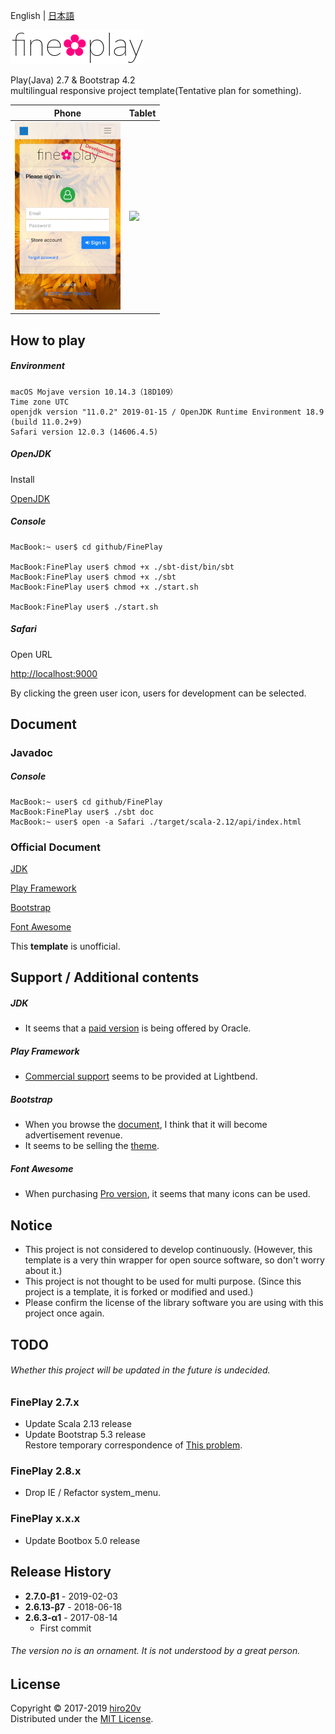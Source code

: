 English | [日本語](./README_ja.md)

<img src="./public/images/en-US/logo.png" alt="fine✿play" height="54"/>

Play(Java) 2.7 & Bootstrap 4.2  
multilingual responsive project template(Tentative plan for something).

| Phone | Tablet    |
|-------|-----------|
| <img src="./public/images/iPhone.png" height="300"/>  | <img src="./public/images/iPad.png" height="400"/> |

How to play
----------

##### Environment #####

	macOS Mojave version 10.14.3（18D109）
	Time zone UTC
	openjdk version "11.0.2" 2019-01-15 / OpenJDK Runtime Environment 18.9 (build 11.0.2+9)
	Safari version 12.0.3 (14606.4.5)

##### OpenJDK #####

Install

[OpenJDK](http://jdk.java.net/11/)

##### Console #####

	MacBook:~ user$ cd github/FinePlay

	MacBook:FinePlay user$ chmod +x ./sbt-dist/bin/sbt
	MacBook:FinePlay user$ chmod +x ./sbt
	MacBook:FinePlay user$ chmod +x ./start.sh

	MacBook:FinePlay user$ ./start.sh

##### Safari #####

Open URL

[http://localhost:9000](http://localhost:9000)

By clicking the green user icon, users for development can be selected.

Document
-------

### Javadoc ###

##### Console #####

	MacBook:~ user$ cd github/FinePlay
	MacBook:FinePlay user$ ./sbt doc
	MacBook:~ user$ open -a Safari ./target/scala-2.12/api/index.html

### Official Document ###

[JDK](https://docs.oracle.com/en/java/javase/11/docs/api/)

[Play Framework](https://www.playframework.com/documentation/2.7.x)

[Bootstrap](http://getbootstrap.com/docs/4.2)

[Font Awesome](https://fontawesome.com/how-to-use)

This **template** is unofficial.

Support / Additional contents
---------------

##### JDK #####
+ It seems that a [paid version](https://support.oracle.com/epmos/faces/MosIndex.jspx) is being offered by Oracle.

##### Play Framework #####
+ [Commercial support](https://www.lightbend.com/subscription) seems to be provided at Lightbend.

##### Bootstrap #####
+ When you browse the [document](https://getbootstrap.com), I think that it will become advertisement revenue.
+ It seems to be selling the [theme](https://themes.getbootstrap.com).

##### Font Awesome #####
+ When purchasing [Pro version](https://fontawesome.com/pro), it seems that many icons can be used.

Notice
---------------

+ This project is not considered to develop continuously. (However, this template is a very thin wrapper for open source software, so don't worry about it.)
+ This project is not thought to be used for multi purpose. (Since this project is a template, it is forked or modified and used.)
+ Please confirm the license of the library software you are using with this project once again.

TODO
---------------

###### Whether this project will be updated in the future is undecided. ######

### FinePlay 2.7.x ###
+ Update Scala 2.13 release  
+ Update Bootstrap 5.3 release  
Restore temporary correspondence of [This problem](https://github.com/twbs/bootstrap/issues/27903).

### FinePlay 2.8.x ###
+ Drop IE / Refactor system_menu.

### FinePlay x.x.x ###
+ Update Bootbox 5.0 release

Release History
---------------

+ **2.7.0-β1** - 2019-02-03
+ **2.6.13-β7** - 2018-06-18
+ **2.6.3-α1** - 2017-08-14
   + First commit

###### The version no is an ornament. It is not understood by a great person.

License
-------
Copyright &copy; 2017-2019 [hiro20v](https://github.com/hiro20v)  
Distributed under the [MIT License][mit].

[MIT]: http://opensource.org/licenses/MIT
